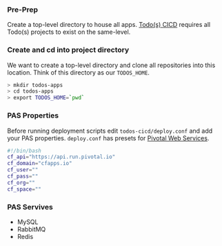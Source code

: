 ### Pre-Prep  

Create a top-level directory to house all apps.  [Todo(s) CICD](https://github.com/corbtastik/todos-ui) requires all Todo(s) projects to exist on the same-level.

### Create and cd into project directory

We want to create a top-level directory and clone all repositories into this location.  Think of this directory as our ``TODOS_HOME``.

```bash
> mkdir todos-apps
> cd todos-apps
> export TODOS_HOME=`pwd`
```

### PAS Properties  

Before running deployment scripts edit ``todos-cicd/deploy.conf`` and add your PAS properties.  ``deploy.conf`` has presets for [Pivotal Web Services](https://run.pivotal.io).

```bash
#!/bin/bash
cf_api="https://api.run.pivotal.io"
cf_domain="cfapps.io"
cf_user=""
cf_pass=""
cf_org=""
cf_space=""
```

### PAS Servives

* MySQL
* RabbitMQ
* Redis